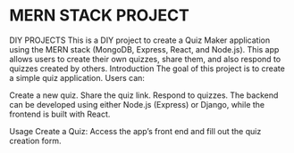# MERN STACK PROJECT 
DIY PROJECTS
This is a DIY project to create a Quiz Maker application using the MERN stack (MongoDB, Express, React, and Node.js). This app allows users to create their own quizzes, share them, and also respond to quizzes created by others.
Introduction
The goal of this project is to create a simple quiz application. Users can:

Create a new quiz.
Share the quiz link.
Respond to quizzes.
The backend can be developed using either Node.js (Express) or Django, while the frontend is built with React.

Usage
Create a Quiz: Access the app’s front end and fill out the quiz creation form.
